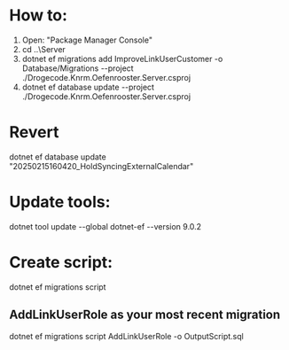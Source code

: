 # How to:

1. Open: "Package Manager Console"
2. cd ..\Server
3. dotnet ef migrations add ImproveLinkUserCustomer -o Database/Migrations --project ./Drogecode.Knrm.Oefenrooster.Server.csproj
4. dotnet ef database update --project ./Drogecode.Knrm.Oefenrooster.Server.csproj

# Revert

dotnet ef database update "20250215160420_HoldSyncingExternalCalendar"

# Update tools:

dotnet tool update --global dotnet-ef --version 9.0.2

# Create script:

dotnet ef migrations script

## AddLinkUserRole as your most recent migration

dotnet ef migrations script AddLinkUserRole -o OutputScript.sql